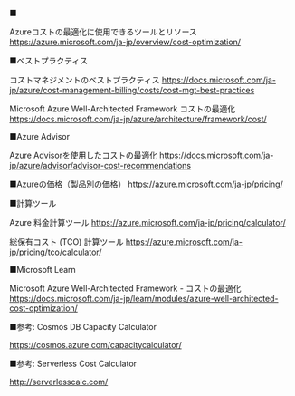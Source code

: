 ■

Azureコストの最適化に使用できるツールとリソース
https://azure.microsoft.com/ja-jp/overview/cost-optimization/


■ベストプラクティス

コストマネジメントのベストプラクティス
https://docs.microsoft.com/ja-jp/azure/cost-management-billing/costs/cost-mgt-best-practices

Microsoft Azure Well-Architected Framework コストの最適化
https://docs.microsoft.com/ja-jp/azure/architecture/framework/cost/

■Azure Advisor

Azure Advisorを使用したコストの最適化
https://docs.microsoft.com/ja-jp/azure/advisor/advisor-cost-recommendations


■Azureの価格（製品別の価格）
https://azure.microsoft.com/ja-jp/pricing/

■計算ツール

Azure 料金計算ツール
https://azure.microsoft.com/ja-jp/pricing/calculator/

総保有コスト (TCO) 計算ツール
https://azure.microsoft.com/ja-jp/pricing/tco/calculator/

■Microsoft Learn

Microsoft Azure Well-Architected Framework - コストの最適化
https://docs.microsoft.com/ja-jp/learn/modules/azure-well-architected-cost-optimization/

■参考: Cosmos DB Capacity Calculator

https://cosmos.azure.com/capacitycalculator/

■参考: Serverless Cost Calculator

http://serverlesscalc.com/

